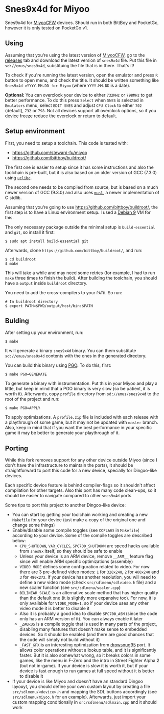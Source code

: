 # Snes9x4d for Miyoo

Snes9x4d for [MiyooCFW](https://github.com/TriForceX/MiyooCFW) devices.
Should run in both BittBoy and PocketGo, however it is only tested on
PocketGo v1.

## Using

Assuming that you're using the latest version of
[MiyooCFW](https://github.com/TriForceX/MiyooCFW), go to the
[releases](https://github.com/m45t3r/snes9x4d-miyoo/releases/) tab and
download the latest version of `snes9x4d` file. Put this file in
`sd://emus/snes9x4d`, substituing the file that is in there. That's it!

To check if you're running the latest version, open the emulator and press
`R` button to open menu, and check the title. It should be written something
like `Snes9x4d vYYYY.MM.DD for Miyoo` (where `YYYY.MM.DD` is a date).

**Optional:** You can overclock your device to either `732MHz` or `798MHz` to
get better performance. To do this press `Select` when `SNES` is selected in
`Emulators` menu, select `EDIT SNES` and adjust `CPU Clock` to either `702`
(default), `732` or `798`. Not all devices support all overclock options, so
if you device freeze reduce the overclock or return to default.

## Setup environment

First, you need to setup a toolchain. This code is tested with:

- https://github.com/steward-fu/miyoo
- https://github.com/bittboy/buildroot/

The first one is easier to setup since it has some instructions and also the
toolchain is pre-built, but it is also based on an older version of GCC (7.3.0)
using [`uclibc`](https://uclibc.org/).

The second one needs to be compiled from source, but is based on a much newer
version of GCC (9.3.0) and also uses [`musl`](https://musl.libc.org/), a newer
implementation of C stdlib.

Assuming that you're going to use <https://github.com/bittboy/buildroot/>, the
first step is to have a Linux environment setup. I used a
[Debian 9](https://www.debian.org/releases/stretch/debian-installer/) VM for
this.

The only necessary package outside the minimal setup is `build-essential` and
`git`, so install it first:

    $ sudo apt install build-essential git

Afterwards, clone `https://github.com/bittboy/buildroot/`, and run:

    $ cd buildroot
    $ make

This will take a while and may need some retries (for example, I had to run
`make` three times to finish the build). After building the toolchain, you
should have a `output` inside `buildroot` directory.

You need to add the cross-compilers to your `PATH`. So run:

    # In buildroot directory
    $ export PATH=$PWD/output/host/bin:$PATH

## Bulding

After setting up your environment, run:

    $ make

It will generate a binary `snes9x4d` binary. You can them substitute
`sd://emus/snes9x4d` contents with the ones in the generated directory.

You can build this binary using
[PGO](https://en.wikipedia.org/wiki/Profile-guided_optimization).
To do this, first:

    $ make PGO=GENERATE

To generate a binary with instrumentation. Put this in your Miyoo and play a
little, but keep in mind that a PGO binary is very slow (so be patient, it
is worth it). Afterwards, copy  `profile` directory from `sd://emus/snes9x4d`
to the root of the project and run:

    $ make PGO=APPLY

To apply optimizations. A `profile.zip` file is included with each release with
a playthrough of some game, but it may not be updated with `master` branch.
Also, keep in mind that if you want the best performance in your
specific game it may be better to generate your playthrough of it.

## Porting

While this fork removes support for any other device outside Miyoo (since I
don't have the infrastructure to maintain the ports), it should be
straightforward to port this code for a new device, specially for Dingoo-like
devices.

Each specific device feature is behind compiler-flags so it shouldn't affect
compilation for other targets. Also this port has many code clean-ups, so it
should be easier to navigate compared to other `snes9x4d` ports.

Some tips to port this project to another Dingoo-like device:

- You can start by getting your toolchain working and creating a new `Makefile`
  for your device (just make a copy of the original one and change some things)
- Enable/disable some compile toggles (see `CCFLAGS` in `Makefile`) according
  to your device. Some of the compile toggles are described below:
    + `CPU_SHUTDOWN`, `VAR_CYCLES`, `SPC700_SHUTDOWN` are speed hacks available
      from `snes9x` itself, so they should be safe to enable
    + Unless your device is an ARM device, remove `__ARM__` feature flag since
      will enable ARM specific optimizations (assembly)
    + `VIDEO_MODE` defines some configuration related to video. For now there
      are 3 pre-defined video modes: `1` for `320x240`, `2` for `400x240` and
      `3` for `480x272`. If your device has another resolution, you will need
      to define a new video mode (check `src/sdlmenu/sdlvideo.h` file) and a
      new scaler function (see `src/sdlmenu/scaler.cpp`)
    + `BILINEAR_SCALE` is an alternative scale method that has higher quality
      than the default one (it is slightly more expansive too). For now, it is
      only available for `VIDEO_MODE=1`, so if your device uses any other
      video mode it is better to disable it
    + Also it is probably a good idea to disable `SPC700_ASM` (since the code
      only has an ARM version of it). You can always enable it later
    + `_ZAURUS` is a compile toggle that is used in many parts of the project,
      disabling many features that doesn't make sense to embedded devices. So
      it should be enabled (and there are good chances that the code will
      simply not build without it)
    + `_FAST_GFX` is an interesting optimization from
      [drowsnug95](https://github.com/drowsnug95/snes9x4d-rs90/) port. It
      allows color operations without a lookup table, and it is significantly
      faster. But it is also somewhat wrong, so it breaks colors in some games,
      like the menu in F-Zero and the intro in Street Fighter Alpha 2 (but not
      in-game). If your device is slow it is worth it, but if your device is
      fast enough to run games at full speed without it is better to disable it
- If your device is like Miyoo and doesn't have an standard Dingoo layouyt, you
  should define your own custom layout by creating a file
  `src/sdlmenu/<device>.h` and mapping the SDL buttons accordingly (see
  `src/sdlmenu/miyoo.h` for an example). Afterwards, just import your custom
  mapping conditionally in `src/sdlmenu/sdlmain.cpp` and it should work
